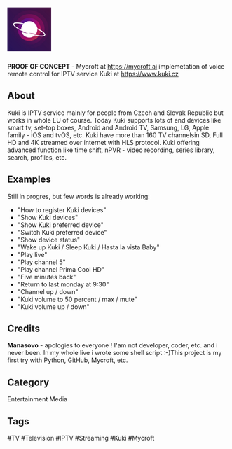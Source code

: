 # <img src="https://github.com/Manasovo/kuki-skill/blob/master/kuki_logo.jpg" width="100" height="100"/>

**PROOF OF CONCEPT** - Mycroft at https://mycroft.ai implemetation of voice remote control for IPTV service Kuki at https://www.kuki.cz

## About
Kuki is IPTV service mainly for people from Czech and Slovak Republic but works in whole EU of course. Today Kuki supports lots of end devices like smart tv, set-top boxes, Android and Android TV, Samsung, LG, Apple family - iOS and tvOS, etc. Kuki have more than 160 TV channelsin SD, Full HD and 4K streamed over internet with HLS protocol. Kuki offering advanced function like  time shift, nPVR - video recording, series library, search, profiles, etc.

## Examples
Still in progres, but few words is already working:

* "How to register Kuki devices"
* "Show Kuki devices"
* "Show Kuki preferred device"
* "Switch Kuki preferred device"
* "Show device status"
* "Wake up Kuki / Sleep Kuki / Hasta la vista Baby"
* "Play live"
* "Play channel 5"
* "Play channel Prima Cool HD"
* "Five minutes back"
* "Return to last monday at 9:30" 
* "Channel up / down"
* "Kuki volume to 50 percent / max / mute"
* "Kuki volume up / down"

## Credits
**Manasovo** - apologies to everyone ! I'am not developer, coder, etc. and i never been. In my whole live i wrote some shell script :-)This project is my first try with Python, GitHub, Mycroft, etc. 

## Category
Entertainment
Media

## Tags
#TV
#Television
#IPTV
#Streaming
#Kuki
#Mycroft



